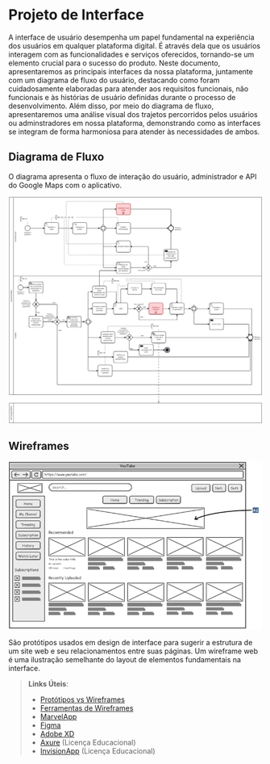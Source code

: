 
# Projeto de Interface

A interface de usuário desempenha um papel fundamental na experiência dos usuários em qualquer plataforma digital. É através dela que os usuários interagem com as funcionalidades e serviços oferecidos, tornando-se um elemento crucial para o sucesso do produto. Neste documento, apresentaremos as principais interfaces da nossa plataforma, juntamente com um diagrama de fluxo do usuário, destacando como foram cuidadosamente elaboradas para atender aos requisitos funcionais, não funcionais e às histórias de usuário definidas durante o processo de desenvolvimento. Além disso, por meio do diagrama de fluxo, apresentaremos uma análise visual dos trajetos percorridos pelos usuários ou adminstradores em nossa plataforma, demonstrando como as interfaces se integram de forma harmoniosa para atender às necessidades de ambos.

## Diagrama de Fluxo

O diagrama apresenta o fluxo de interação do usuário, administrador e API do Google Maps com o aplicativo.

![Exemplo de Diagrama de Fluxo](img/DiagramaDeFluxoBPMN.png)

## Wireframes

![Exemplo de Wireframe](img/wireframe-example.png)

São protótipos usados em design de interface para sugerir a estrutura de um site web e seu relacionamentos entre suas páginas. Um wireframe web é uma ilustração semelhante do layout de elementos fundamentais na interface.
 
> **Links Úteis**:
> - [Protótipos vs Wireframes](https://www.nngroup.com/videos/prototypes-vs-wireframes-ux-projects/)
> - [Ferramentas de Wireframes](https://rockcontent.com/blog/wireframes/)
> - [MarvelApp](https://marvelapp.com/developers/documentation/tutorials/)
> - [Figma](https://www.figma.com/)
> - [Adobe XD](https://www.adobe.com/br/products/xd.html#scroll)
> - [Axure](https://www.axure.com/edu) (Licença Educacional)
> - [InvisionApp](https://www.invisionapp.com/) (Licença Educacional)
